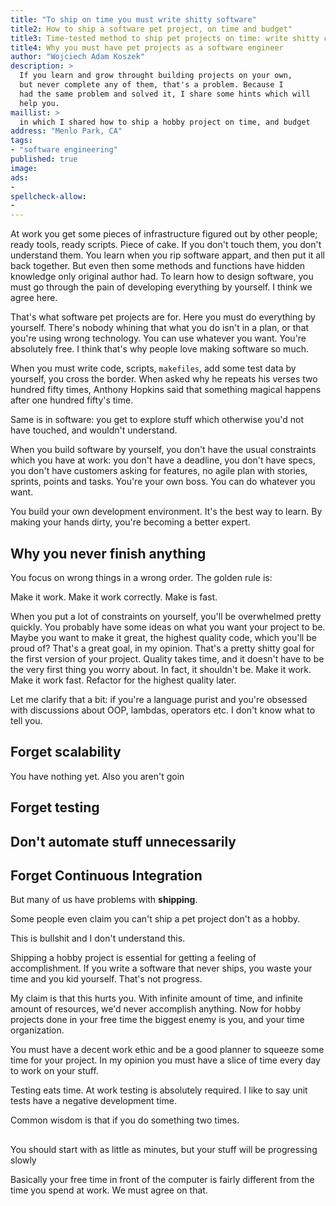```yaml
---
title: "To ship on time you must write shitty software"
title2: How to ship a software pet project, on time and budget"
title3: Time-tested method to ship pet projects on time: write shitty code
title4: Why you must have pet projects as a software engineer
author: "Wojciech Adam Koszek"
description: >
  If you learn and grow throught building projects on your own,
  but never complete any of them, that's a problem. Because I
  had the same problem and solved it, I share some hints which will
  help you.
maillist: >
  in which I shared how to ship a hobby project on time, and budget 
address: "Menlo Park, CA"
tags:
- "software engineering"
published: true
image: 
ads:
-
spellcheck-allow:
-
---
```


At work you get some pieces of infrastructure
figured out by other people; ready tools, ready scripts.
Piece of cake.
If you don't touch them, you don't understand them.
You learn when you rip software appart, and then put it all back together.
But even then some methods and functions have hidden knowledge
only original author had.
To learn how to design software, you must go through the pain
of developing everything by yourself. I think we agree here.

That's what software pet projects are for.
Here you must do everything by yourself.
There's nobody whining that what you do isn't in a plan, or that
you're using wrong technology.
You can use whatever you want. You're absolutely free.
I think that's why people love making software so much.

When you must write code, scripts, `makefiles`, add some test data by
yourself, you cross the border. When asked why he repeats his verses two
hundred fifty times, Anthony Hopkins said that something magical happens
after one hundred fifty's time.

Same is in software: you get to explore stuff which otherwise you'd not
have touched, and wouldn't understand.

When you build software by yourself, you don't have the usual constraints
which you have at work: you don't have a deadline, you don't have specs, you
don't have customers asking for features, no agile plan with stories,
sprints, points and tasks. You're your own boss. You can do whatever you
want.

You build your own development environment.
It's the best way to learn.
By making your hands dirty, you're becoming a better expert.

## Why you never finish anything

You focus on wrong things in a wrong order.
The golden rule is:

Make it work.
Make it work correctly.
Make is fast.

When you put a lot of constraints on yourself, you'll be
overwhelmed pretty quickly.
You probably have some ideas on what you want your project to be.
Maybe you want to make it great, the highest quality code, which
you'll be proud of?
That's a great goal, in my opinion.
That's a pretty shitty goal for the first version of your project.
Quality takes time, and it doesn't have to be the very first thing you worry
about.
In fact, it shouldn't be.
Make it work. Make it work fast. Refactor for the highest quality later.

Let me clarify that a bit: if you're a language purist and you're obsessed
with discussions about OOP, lambdas, operators etc. I don't know what to
tell you.

## Forget scalability

You have nothing yet.
Also you aren't goin 

## Forget testing

## Don't automate stuff unnecessarily

## Forget Continuous Integration

But many of us have problems with **shipping**.

Some people even claim you can't ship a pet project don't as a hobby.

This is bullshit and I don't understand this.

Shipping a hobby project is essential for getting a feeling of
accomplishment. If you write a software that never ships, you waste your
time and you kid yourself. That's not progress.


My claim is that this hurts you. With infinite amount of time, and infinite
amount of resources, we'd never accomplish anything. Now for hobby projects
done in your free time the biggest enemy is you, and your time organization.

You must have a decent work ethic and be a good planner to squeeze some time
for your project. In my opinion you must have a slice of time every day to
work on your stuff.

Testing eats time. At work testing is absolutely required. I like to say
unit tests have a negative development time.


Common wisdom is that if you do something two times.

## 

You should start with as little as minutes, but your
stuff will be progressing slowly

Basically your free time in front of the computer is fairly different from
the time you spend at work. We must agree on that.


